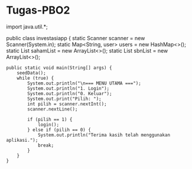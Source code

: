 # Tugas-PBO2
import java.util.*;

public class investasiapp {
    static Scanner scanner = new Scanner(System.in);
    static Map<String, user> users = new HashMap<>();
    static List<Saham> sahamList = new ArrayList<>();
    static List<SBN> sbnList = new ArrayList<>();

    public static void main(String[] args) {
        seedData();
        while (true) {
            System.out.println("\n=== MENU UTAMA ===");
            System.out.println("1. Login");
            System.out.println("0. Keluar");
            System.out.print("Pilih: ");
            int pilih = scanner.nextInt();
            scanner.nextLine();

            if (pilih == 1) {
                login();
            } else if (pilih == 0) {
                System.out.println("Terima kasih telah menggunakan aplikasi.");
                break;
            }
        }
    }
